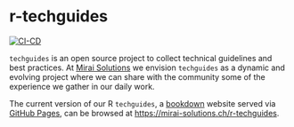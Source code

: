 # r-techguides

<!-- badges: start -->
[![CI-CD](https://github.com/miraisolutions/r-techguides/actions/workflows/site.yaml/badge.svg)](https://github.com/miraisolutions/r-techguides/actions/workflows/site.yaml)
<!-- badges: end -->

`techguides` is an open source project to collect technical guidelines and best practices. At [Mirai Solutions](https://mirai-solutions.ch) we envision `techguides` as a dynamic and evolving project where we can share with the community some of the experience we gather in our daily work.

The current version of our R `techguides`, a [bookdown](https://github.com/rstudio/bookdown) website served via [GitHub Pages](https://pages.github.com), can be browsed at https://mirai-solutions.ch/r-techguides.
